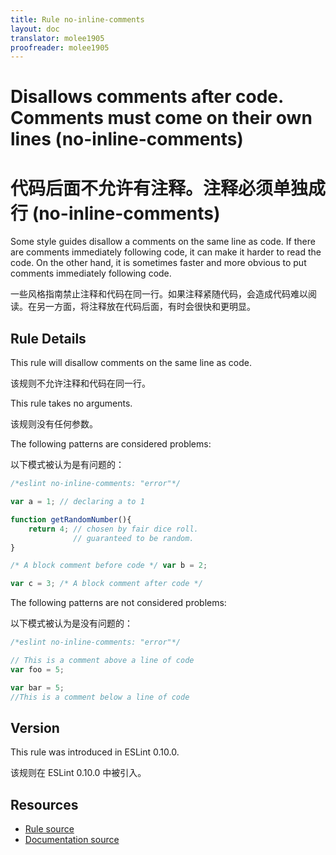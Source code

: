 ```yaml
---
title: Rule no-inline-comments
layout: doc
translator: molee1905
proofreader: molee1905
---
```

<!-- Note: No pull requests accepted for this file. See README.md in the root directory for details. -->

# Disallows comments after code. Comments must come on their own lines (no-inline-comments)

# 代码后面不允许有注释。注释必须单独成行 (no-inline-comments)

Some style guides disallow a comments on the same line as code.
If there are comments immediately following code, it can make it harder to read the code.
On the other hand, it is sometimes faster and more obvious to put comments immediately following code.

一些风格指南禁止注释和代码在同一行。如果注释紧随代码，会造成代码难以阅读。在另一方面，将注释放在代码后面，有时会很快和更明显。

## Rule Details

This rule will disallow comments on the same line as code.

该规则不允许注释和代码在同一行。

This rule takes no arguments.

该规则没有任何参数。

The following patterns are considered problems:

以下模式被认为是有问题的：

```js
/*eslint no-inline-comments: "error"*/

var a = 1; // declaring a to 1

function getRandomNumber(){
    return 4; // chosen by fair dice roll.
              // guaranteed to be random.
}

/* A block comment before code */ var b = 2;

var c = 3; /* A block comment after code */
```

The following patterns are not considered problems:

以下模式被认为是没有问题的：

```js
/*eslint no-inline-comments: "error"*/

// This is a comment above a line of code
var foo = 5;

var bar = 5;
//This is a comment below a line of code
```

## Version

This rule was introduced in ESLint 0.10.0.

该规则在 ESLint 0.10.0 中被引入。

## Resources

* [Rule source](https://github.com/eslint/eslint/tree/master/lib/rules/no-inline-comments.js)
* [Documentation source](https://github.com/eslint/eslint/tree/master/docs/rules/no-inline-comments.md)
